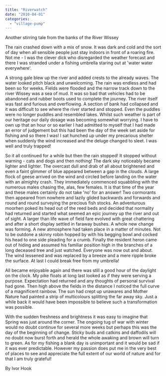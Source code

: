 ```yaml
---
title: "Riverwatch"
date: "2010-04-01"
categories: 
  - "village-pump"
---
```


Another stirring tale from the banks of the River Wissey

The rain crashed down with a mix of snow. It was dark and cold and the sort of day when all sensible people just stay indoors in front of a roaring fire. Not me - I was the clever dick who disregarded the weather forecast and there I was stranded under a fishing umbrella staring out at 'water water everywhere'.

A strong gale blew up the river and added crests to the already waves. The water looked pitch black and unwelcoming. The rain was endless and had been so for weeks. Fields were flooded and the narrow track down to the river Wissey was a sea of mud. It was so bad that vehicles had to be abandoned and rubber boots used to complete the journey. The river itself was fast and furious and overflowing. A section of bank had collapsed and it was difficult to see where the river started and stopped. Even the puddles were no longer puddles and resembled lakes. Whilst such weather is part of our heritage our daily dosage was becoming somewhat worrying. I have to own up that an hour or so earlier I had admitted to myself that I had made an error of judgement but this had been the day of the week set aside for fishing and so there I was! I sat hunched up under my precarious shelter when suddenly the wind increased and the deluge changed to sleet. I was well and truly trapped!

So it all continued for a while but then the rain stopped! It stopped without warning - cats and dogs and then nothing! The dark sky noticeably became lighter and lighter. The overcast dull and drab of all about brightened and even a faint glimmer of blue appeared between a gap in the clouds. A large flock of geese arrived on the wind and circled before landing on the water with an almighty crash. They immediately commenced squabbling with the numerous males chasing the, alas, few females. It is that time of the year and these males certainly do not take 'no' for an answer! Two cormorants then appeared from nowhere and lazily glided backwards and forwards and round and round surveying the precious fish stocks. An adventurous moorhen poked its head out of the reed beds and decided that normality had returned and started what seemed an epic journey up the river and out of sight. A larger than life wave of field fare evolved with great chattering and after a short display settled in faraway bushes. A whole new change was forming. A new atmosphere had taken place in a matter of minutes. Not to be outdone a skinny robin hopped by with his begging bowl and cocked his head to one side pleading for a crumb. Finally the resident heron came out of hiding and assumed his familiar position high in the branches of a long deceased tree and just watched. Everyone was now out and about. The wind lessened and was replaced by a breeze and a mere ripple broke the surface. At last I could break free from my umbrella!

All became enjoyable again and there was still a good hour of the daylight on the clock. My pike floats at long last looked as if they were serving a purpose. Expectation had returned and any thoughts of personal survival had gone. Then high above the fields in the distance I noticed the full curve of a magnificent rainbow. The sun had crept up unawares and Mother Nature had painted a strip of multicolours splitting the far away sky. Just a while back it would have been impossible to believe such a transformation was possible.

With the sudden freshness and brightness it was easy to imagine that Spring was just around the corner. The ongoing tug of war with winter would no doubt continue for several more weeks but perhaps this was the day of the beginning of change. Sticky buds and catkins and daffodils will no doubt now burst forth and herald the whole awaking and brown will turn to green. As for my fishing a blank day is unimportant and it would be sad if it was ever predictable. However my passion does put me in the very best of places to see and appreciate the full extent of our world of nature and for that I am truly grateful!

By Ivor Hook
